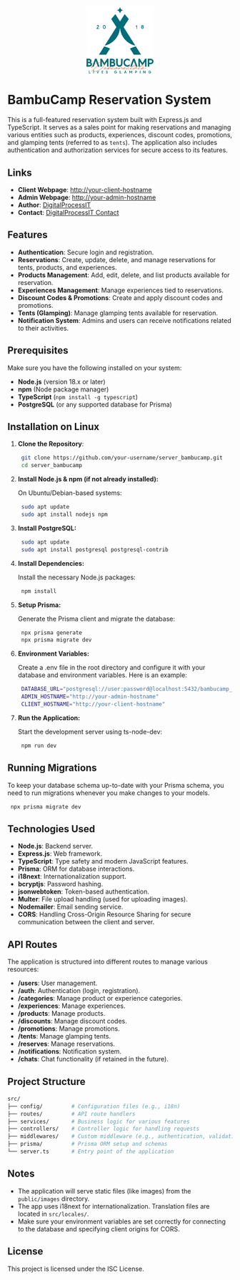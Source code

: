 <p align="center">
  <a href="https://bambucamp.com" target="_blank">
    <img src="https://github.com/DiegoPevi05/bambucamp-backend/blob/main/public/images/logo.png" width="150">
  </a>
</p>

# BambuCamp Reservation System


This is a full-featured reservation system built with Express.js and TypeScript. It serves as a sales point for making reservations and managing various entities such as products, experiences, discount codes, promotions, and glamping tents (referred to as `tents`). The application also includes authentication and authorization services for secure access to its features.

## Links

- **Client Webpage**: [http://your-client-hostname](http://your-client-hostname)
- **Admin Webpage**: [http://your-admin-hostname](http://your-admin-hostname)
- **Author**: [DigitalProcessIT](https://digitalprocessit.com/es/)
- **Contact**: [DigitalProcessIT Contact](https://digitalprocessit.com/es/contacto)

## Features

- **Authentication**: Secure login and registration.
- **Reservations**: Create, update, delete, and manage reservations for tents, products, and experiences.
- **Products Management**: Add, edit, delete, and list products available for reservation.
- **Experiences Management**: Manage experiences tied to reservations.
- **Discount Codes & Promotions**: Create and apply discount codes and promotions.
- **Tents (Glamping)**: Manage glamping tents available for reservation.
- **Notification System**: Admins and users can receive notifications related to their activities.

## Prerequisites

Make sure you have the following installed on your system:

- **Node.js** (version 18.x or later)
- **npm** (Node package manager)
- **TypeScript** (`npm install -g typescript`)
- **PostgreSQL** (or any supported database for Prisma)

## Installation on Linux

1. **Clone the Repository**:

   ```bash
    git clone https://github.com/your-username/server_bambucamp.git
    cd server_bambucamp
   ```

2. **Install Node.js & npm (if not already installed):**

    On Ubuntu/Debian-based systems:
   ```bash
    sudo apt update
    sudo apt install nodejs npm
   ```

3. **Install PostgreSQL:**

   ```bash
    sudo apt update
    sudo apt install postgresql postgresql-contrib
   ```

4. **Install Dependencies:**

    Install the necessary Node.js packages:
   ```bash
    npm install
   ```

5. **Setup Prisma:**

    Generate the Prisma client and migrate the database:
   ```bash
    npx prisma generate
    npx prisma migrate dev
   ```

5. **Environment Variables:**

    Create a .env file in the root directory and configure it with your database and environment variables. Here is an example:

   ```bash
    DATABASE_URL="postgresql://user:password@localhost:5432/bambucamp_db"
    ADMIN_HOSTNAME="http://your-admin-hostname"
    CLIENT_HOSTNAME="http://your-client-hostname"
    ```
6. **Run the Application:**

    Start the development server using ts-node-dev:

   ```bash
    npm run dev
    ```

## Running Migrations

To keep your database schema up-to-date with your Prisma schema, you need to run migrations whenever you make changes to your models.

   ```bash
    npx prisma migrate dev
   ```

## Technologies Used

- **Node.js**: Backend server.
- **Express.js**: Web framework.
- **TypeScript**: Type safety and modern JavaScript features.
- **Prisma**: ORM for database interactions.
- **i18next**: Internationalization support.
- **bcryptjs**: Password hashing.
- **jsonwebtoken**: Token-based authentication.
- **Multer**: File upload handling (used for uploading images).
- **Nodemailer**: Email sending service.
- **CORS**: Handling Cross-Origin Resource Sharing for secure communication between the client and server.
  
## API Routes

The application is structured into different routes to manage various resources:

- **/users**: User management.
- **/auth**: Authentication (login, registration).
- **/categories**: Manage product or experience categories.
- **/experiences**: Manage experiences.
- **/products**: Manage products.
- **/discounts**: Manage discount codes.
- **/promotions**: Manage promotions.
- **/tents**: Manage glamping tents.
- **/reserves**: Manage reservations.
- **/notifications**: Notification system.
- **/chats**: Chat functionality (if retained in the future).

## Project Structure

```bash
src/
├── config/         # Configuration files (e.g., i18n)
├── routes/         # API route handlers
├── services/       # Business logic for various features
├── controllers/    # Controller logic for handling requests
├── middlewares/    # Custom middleware (e.g., authentication, validation)
├── prisma/         # Prisma ORM setup and schemas
└── server.ts       # Entry point of the application
```

## Notes

- The application will serve static files (like images) from the `public/images` directory.
- The app uses i18next for internationalization. Translation files are located in `src/locales/`.
- Make sure your environment variables are set correctly for connecting to the database and specifying client origins for CORS.



## License

This project is licensed under the ISC License.
